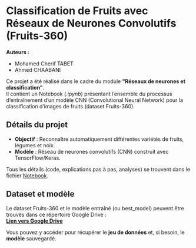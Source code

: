# Classification de Fruits avec Réseaux de Neurones Convolutifs (Fruits-360)

**Auteurs :**  
- Mohamed Cherif TABET  
- Ahmed CHAABANI  

Ce projet a été réalisé dans le cadre du module **"Réseaux de neurones et classification"**.  
Il contient un Notebook (*.ipynb*) présentant l’ensemble du processus d’entraînement d’un modèle CNN (Convolutional Neural Network) pour la classification d’images de fruits (dataset Fruits-360).

## Détails du projet

- **Objectif** : Reconnaître automatiquement différentes variétés de fruits, légumes et noix.
- **Modèle** : Réseau de neurones convolutifs (CNN) construit avec TensorFlow/Keras.

Tous les détails (code, explications pas à pas, analyses) se trouvent dans le fichier [Notebook](./fruits360_classification.ipynb).

## Dataset et modèle

Le dataset Fruits-360 et le modèle entraîné (ou best_model) peuvent être trouvés dans ce répertoire Google Drive :  
[**Lien vers Google Drive**](https://drive.google.com/drive/folders/1h4Krp00PFF2Ii5jF89tQRW_5yD-j89VB?usp=sharing)

Vous pouvez y accéder pour récupérer le **jeu de données** et, si besoin, le **modèle** sauvegardé.
